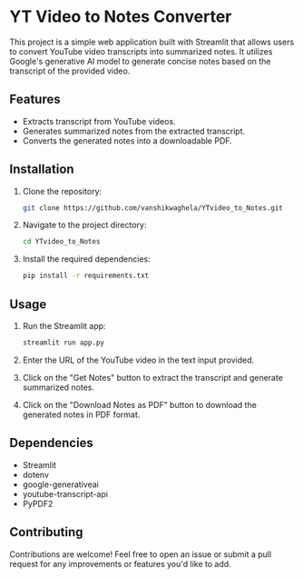 # YT Video to Notes Converter

This project is a simple web application built with Streamlit that allows users to convert YouTube video transcripts into summarized notes. It utilizes Google's generative AI model to generate concise notes based on the transcript of the provided video.

## Features

- Extracts transcript from YouTube videos.
- Generates summarized notes from the extracted transcript.
- Converts the generated notes into a downloadable PDF.

## Installation

1. Clone the repository:

   ```bash
   git clone https://github.com/vanshikwaghela/YTvideo_to_Notes.git
   ```

2. Navigate to the project directory:

   ```bash
   cd YTvideo_to_Notes
   ```

3. Install the required dependencies:

   ```bash
   pip install -r requirements.txt
   ```

## Usage

1. Run the Streamlit app:

   ```bash
   streamlit run app.py
   ```

2. Enter the URL of the YouTube video in the text input provided.
3. Click on the "Get Notes" button to extract the transcript and generate summarized notes.
4. Click on the "Download Notes as PDF" button to download the generated notes in PDF format.

## Dependencies

- Streamlit
- dotenv
- google-generativeai
- youtube-transcript-api
- PyPDF2

## Contributing

Contributions are welcome! Feel free to open an issue or submit a pull request for any improvements or features you'd like to add.
